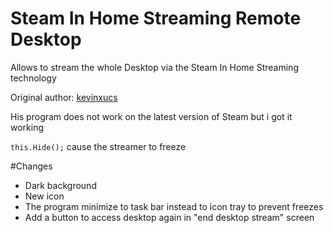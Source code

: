 Steam In Home Streaming Remote Desktop
======================================

Allows to stream the whole Desktop via the Steam In Home Streaming technology

Original author: [kevinxucs](https://github.com/kevinxucs/steam-remote-desktop)

His program does not work on the latest version of Steam but i got it working

`this.Hide();` cause the streamer to freeze

#Changes
- Dark background
- New icon
- The program minimize to task bar instead to icon tray to prevent freezes
- Add a button to access desktop again in "end desktop stream" screen

